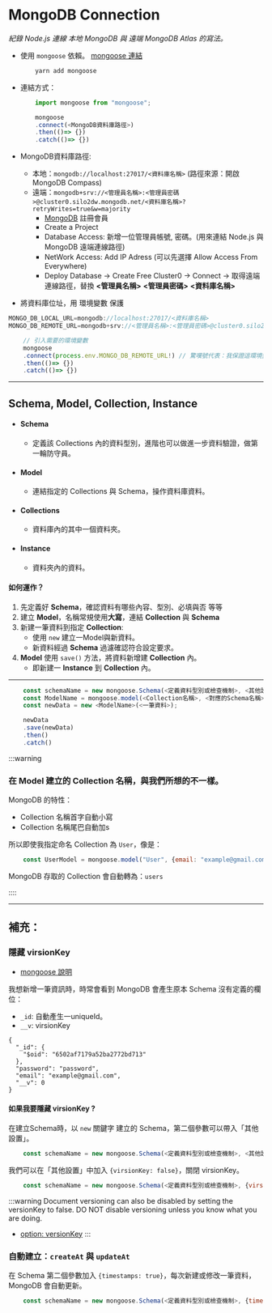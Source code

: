 
# MongoDB Connection

*紀錄 Node.js 連線 本地 MongoDB 與 遠端 MongoDB Atlas 的寫法。*

- 使用 `mongoose` 依賴。 [mongoose 連結](https://mongoosejs.com/)
    ```js 
        yarn add mongoose
    ```
- 連結方式：
    ```js title="Node.js 連結 mongoDB"
        import mongoose from "mongoose";

        mongoose
        .connect(<MongoDB資料庫路徑>)
        .then(()=> {})
        .catch(()=> {})
    ```

- MongoDB資料庫路徑:
    - 本地：`mongodb://localhost:27017/<資料庫名稱>` (路徑來源：開啟 MongoDB Compass)
    - 遠端：`mongodb+srv://<管理員名稱>:<管理員密碼>@cluster0.silo2dw.mongodb.net/<資料庫名稱>?retryWrites=true&w=majority`
        - [MongoDB](https://cloud.mongodb.com/) 註冊會員
        - Create a Project
        - Database Access: 新增一位管理員帳號, 密碼。(用來連結 Node.js 與 MongoDB 遠端連線路徑)
        - NetWork Access: Add IP Adress (可以先選擇 Allow Access From Everywhere)
        - Deploy Database -> Create Free Cluster0 -> Connect -> 取得遠端連線路徑，替換 **<管理員名稱>** **<管理員密碼>** **<資料庫名稱>**


- 將資料庫位址，用 環境變數 保護

```js title=".env"
MONGO_DB_LOCAL_URL=mongodb://localhost:27017/<資料庫名稱>
MONGO_DB_REMOTE_URL=mongodb+srv://<管理員名稱>:<管理員密碼>@cluster0.silo2dw.mongodb.net/<資料庫名稱>?retryWrites=true&w=majority
```

```js title="server.js"
    // 引入需要的環境變數
    mongoose
    .connect(process.env.MONGO_DB_REMOTE_URL!) // 驚嘆號代表：我保證這環境變數一定有值
    .then(()=> {})
    .catch(()=> {})
```

---

## Schema, Model, Collection, Instance
- #### Schema
    - 定義該 Collections 內的資料型別，進階也可以做進一步資料驗證，做第一輪防守員。
- #### Model
    - 連結指定的 Collections 與 Schema，操作資料庫資料。
- #### Collections
    - 資料庫內的其中一個資料夾。
- #### Instance
    - 資料夾內的資料。

#### 如何運作？
1. 先定義好 **Schema**，確認資料有哪些內容、型別、必填與否 等等
2. 建立 **Model**，名稱常規使用**大寫**，連結 **Collection** 與 **Schema**
3. 新建一筆資料到指定 **Collection**:
    - 使用 `new` 建立一Model與新資料。
    - 新資料經過 **Schema** 過濾確認符合設定要求。
4. **Model** 使用 `save()` 方法，將資料新增建 **Collection** 內。
    - 即新建一 **Instance** 到 **Collection** 內。
---

```js
    const schemaName = new mongoose.Schema(<定義資料型別或檢查機制>, <其他設置>)
    const ModelName = mongoose.model(<Collection名稱>, <對應的Schema名稱>);
    const newData = new <ModelName>(<一筆資料>);

    newData
    .save(newData)
    .then()
    .catch()
```


:::warning 
### 在 Model 建立的 Collection 名稱，與我們所想的不一樣。

MongoDB 的特性：
- Collection 名稱首字自動小寫
- Collection 名稱尾巴自動加s

所以即使我指定命名 Collection 為 `User`，像是：

```js
    const UserModel = mongoose.model("User", {email: "example@gmail.com", password: "1234"});
```

MongoDB 存取的 Collection 會自動轉為：`users`

::::


---

## 補充：
### 隱藏 virsionKey
- [mongoose 說明](https://mongoosejs.com/docs/guide.html#versionKey)

我想新增一筆資訊時，時常會看到 MongoDB 會產生原本 Schema 沒有定義的欄位：
- `_id`: 自動產生一uniqueId。
- `__v`: virsionKey

```
{
  "_id": {
    "$oid": "6502af7179a52ba2772bd713"
  },
  "password": "password",
  "email": "example@gmail.com",
  "__v": 0
}
```

#### 如果我要隱藏 virsionKey ?
在建立Schema時，以 `new` 關鍵字 建立的 Schema，第二個參數可以帶入「其他設置」。

```js
    const schemaName = new mongoose.Schema(<定義資料型別或檢查機制>, <其他設置>)
```

我們可以在「其他設置」中加入 `{virsionKey: false}`，關閉 virsionKey。

```js
    const schemaName = new mongoose.Schema(<定義資料型別或檢查機制>, {virsionKey: false})
```

:::warning
Document versioning can also be disabled by setting the versionKey to false. DO NOT disable versioning unless you know what you are doing.

- [option: versionKey](https://mongoosejs.com/docs/guide.html#versionKey)
:::

### 自動建立：`createAt` 與 `updateAt`
在 Schema 第二個參數加入 `{timestamps: true}`，每次新建或修改一筆資料，MongoDB 會自動更新。

```js
    const schemaName = new mongoose.Schema(<定義資料型別或檢查機制>, {timestamps: true})
```